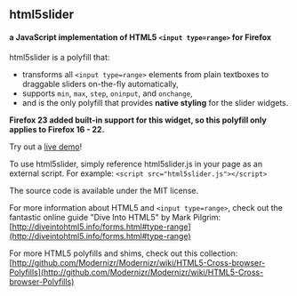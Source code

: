 ## html5slider

#### a JavaScript implementation of HTML5 `<input type=range>` for Firefox

html5slider is a polyfill that:
* transforms all `<input type=range>` elements from plain textboxes to draggable sliders on-the-fly automatically,
* supports `min`, `max`, `step`, `oninput`, and `onchange`,
* and is the only polyfill that provides **native styling** for the slider widgets.

**Firefox 23 added built-in support for this widget, so this polyfill only applies to Firefox 16 - 22.**

Try out a [live demo](http://fryn.github.io/html5slider/)!

To use html5slider, simply reference html5slider.js in your page as an external script. For example:
`<script src="html5slider.js"></script>`

The source code is available under the MIT license.

For more information about HTML5 and `<input type=range>`, check out the
fantastic online guide "Dive Into HTML5" by Mark Pilgrim:
[http://diveintohtml5.info/forms.html#type-range](http://diveintohtml5.info/forms.html#type-range)

For more HTML5 polyfills and shims, check out this collection:
[http://github.com/Modernizr/Modernizr/wiki/HTML5-Cross-browser-Polyfills](http://github.com/Modernizr/Modernizr/wiki/HTML5-Cross-browser-Polyfills)
